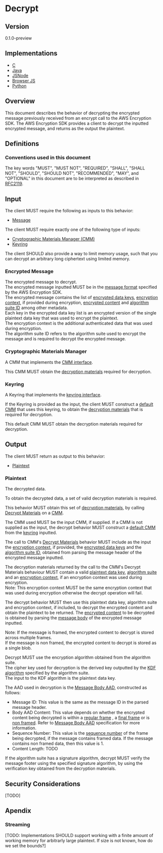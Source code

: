[//]: # (Copyright 2019 Amazon.com, Inc. or its affiliates. All Rights Reserved.)
[//]: # (SPDX-License-Identifier: CC-BY-SA-4.0)

# Decrypt

## Version

0.1.0-preview

## Implementations

-   [C](https://github.com/aws/aws-encryption-sdk-c/blob/master/source/session_decrypt.c)
-   [Java](https://github.com/aws/aws-encryption-sdk-java/blob/master/src/main/java/com/amazonaws/encryptionsdk/internal/DecryptionHandler.java)
-   [JSNode](https://github.com/awslabs/aws-encryption-sdk-javascript/blob/master/modules/decrypt-node/src/decrypt.ts)
-   [Browser JS](https://github.com/awslabs/aws-encryption-sdk-javascript/blob/master/modules/decrypt-browser/src/decrypt.ts)
-   [Python](https://github.com/aws/aws-encryption-sdk-python/blob/master/src/aws_encryption_sdk/streaming_client.py)

## Overview

This document describes the behavior of decrypting the encrypted message previously received from an encrypt call to the AWS Encryption SDK.
The AWS Encryption SDK provides a client to decrypt the inputted encrypted message, and returns as the output the plaintext.

## Definitions

### Conventions used in this document

The key words "MUST", "MUST NOT", "REQUIRED", "SHALL", "SHALL NOT", "SHOULD", "SHOULD NOT", "RECOMMENDED", "MAY", and "OPTIONAL"
in this document are to be interpreted as described in [RFC2119](https://tools.ietf.org/html/rfc2119).

## Input

The client MUST require the following as inputs to this behavior:

-   [Message](#message)

The client MUST require exactly one of the following type of inputs:

-   [Cryptographic Materials Manager (CMM)](../framework/cmm-interface.md)
-   [Keyring](../framework/keyring-interface.md)

The client SHOULD also provide a way to limit memory usage, such that you can decrypt an arbitrary long ciphertext using limited memory.

### Encrypted Message 

The encrypted message to decrypt.  
The encrypted message inputted MUST be in the [message format](../data-format/message.md) specified by the AWS Encryption SDK.  
The encrypted message contains the list of [encrypted data keys](../data-format/message-header.md#encrypted-data-keys), 
[encryption context](../data-format/message-header.md#aad), if provided during encryption, 
[encrypted content](../data-format/message-body.md#encrypted-content) and 
[algorithm suite ID](../data-format/message-header.md#algorithm-suite-id) among other metadata.  
Each key in the encrypted data key list is an encrypted version of the single plaintext data key that was used to encrypt the plaintext.  
The encryption context is the additional authenticated data that was used during encryption.   
The algorithm suite ID refers to the algorithm suite used to encrypt the message and is required to decrypt the encrypted message.   

### Cryptographic Materials Manager

A CMM that implements the [CMM interface](../framework/cmm-interface.md).  

This CMM MUST obtain the [decryption materials](../framework/structures.md#decryption-materials) required for decryption.  

### Keyring

A Keyring that implements the [keyring interface](../framework/keyring-interface.md).  

If the Keyring is provided as the input, the client MUST construct a [default CMM](../framework/default-cmm.md) that uses this keyring, 
to obtain the [decryption materials](../framework/structures.md#decryption-materials) that is required for decryption.  

This default CMM MUST obtain the decryption materials required for decryption.   

## Output

The client MUST return as output to this behavior:

-   [Plaintext](#plaintext)

### Plaintext

The decrypted data.

To obtain the decrypted data, a set of valid decryption materials is required.

This behavior MUST obtain this set of [decryption materials](../framework/structures.md#decryption-materials), 
by calling [Decrypt Materials](../framework/cmm-interface.md#decrypt-materials) on a [CMM](../framework/cmm-interface.md).

The CMM used MUST be the input CMM, if supplied.
If a CMM is not supplied as the input, the decrypt behavior MUST construct a [default CMM](../framework/default-cmm.md) 
from the [keyring](../framework/keyring-interface.md) inputted.

The call to CMM's [Decrypt Materials](../framework/cmm-interface.md#decrypt-materials) behavior MUST include as the input the 
[encryption context](../data-format/message-header.md#aad), if provided, the [encrypted data keys](../data-format/message-header.md#encrypted-data-keys) and the 
[algorithm suite ID](../data-format/message-header.md#algorithm-suite-id), obtained from parsing the message header of the encrypted message inputted.

The decryption materials returned by the call to the CMM's Decrypt Materials behaviour MUST contain a valid 
[plaintext data key](../framework/structures.md#plaintext-data-key),
[algorithm suite](../framework/algorithm-suites.md) and an
[encryption context](../framework/structures.md#encryption-context), if an encryption context was used during encryption.    
Note: This encryption context MUST be the same encryption context that was used during encryption otherwise the decrypt operation will fail.   

The decrypt behavior MUST then use this plaintext data key, algorithm suite and encryption context, if included, to decrypt the encrypted content 
and obtain the plaintext to be returned. The [encrypted content](../data-format/message-body.md#encrypted-content) to be decrypted is obtained by parsing the 
[message body](../data-format/message-body.md) of the encrypted message inputted.   

Note: If the message is framed, the encrypted content to decrypt is stored across multiple frames.   
If the message is non framed, the encrypted content to decrypt is stored as a single blob.  

Decrypt MUST use the encryption algorithm obtained from the algorithm suite.  
The cipher key used for decryption is the derived key outputted by the [KDF algorithm](../framework/algorithm-suites.md#key-derivation-algorithm)
specified by the algorithm suite.   
The input to the KDF algorithm is the plaintext data key.  

The AAD used in decryption is the [Message Body AAD](../data-format/message-body-aad.md), constructed as follows:

- Message ID: This value is the same as the message ID in the parsed message header.
- Body AAD Content: This value depends on whether the encrypted content being decrypted is within a [regular frame](../data-format/message-body.md#regular-frame) , 
  a [final frame](../data-format/message-body.md#final-frame) or is [non framed](../data-format/message-body.md#non-framed-data). 
  Refer to [Message Body AAD](../data-format/message-body-aad.md) specification for more information.
- Sequence Number: This value is the [sequence number](../data-format/message-body.md#sequence-number) of the frame being decrypted, if the message contains framed data. 
  If the message contains non framed data, then this value is 1.
- Content Length: TODO

If the algorithm suite has a signature algorithm, decrypt MUST verify the message footer using the specified signature algorithm, 
by using the verification key obtained from the decryption materials.

## Security Considerations

[TODO]

## Apendix 

### Streaming

[TODO: Implementations SHOULD support working with a finite amount of working memory for arbitrarly large plaintext. 
If size is not known, how do we set the bounds?]
